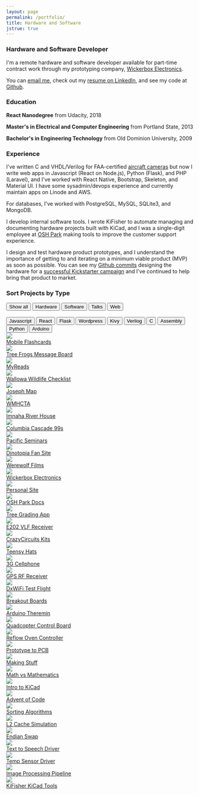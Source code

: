 ```yaml
---
layout: page
permalink: /portfolio/
title: Hardware and Software
jstrue: true
---
```


### Hardware and Software Developer

I'm a remote hardware and software developer available for part-time contract work through my prototyping company, <a href="http://wickerbox.net" target="_blank">Wickerbox Electronics</a>. 

You can <a href="mailto:jenner@jennerhanni.net">email me</a>, check out my <a href="https://www.linkedin.com/in/jenner-hanni" target="_blank">resume on LinkedIn</a>, and see my code at <a href="https://github.com/wicker/" target="_blank">Github</a>. 

### Education

**React Nanodegree** from Udacity, 2018

**Master's in Electrical and Computer Engineering** from Portland State, 2013 

**Bachelor's in Engineering Technology** from Old Dominion University, 2009

### Experience

I've written C and VHDL/Verilog for FAA-certified <a href="https://www.astronics.com/about/subsidiary?subsidiaryItem=astronics%20max-viz" target="_blank">aircraft cameras</a> but now I write web apps in Javascript (React on Node.js), Python (Flask), and PHP (Laravel), and I've worked with React Native, Bootstrap, Skeleton, and Material UI. I have some sysadmin/devops experience and currently maintain apps on Linode and AWS.  

For databases, I've worked with PostgreSQL, MySQL, SQLite3, and MongoDB.

I develop internal software tools. I wrote KiFisher to automate managing and documenting hardware projects built with KiCad, and I was a single-digit employee at <a href="http://oshpark.com" target="_blank">OSH Park</a> making tools to improve the customer support experience.

I design and test hardware product prototypes, and I understand the importance of getting to and iterating on a minimum viable product (MVP) as soon as possible. You can see my <a href="https://github.com/BrownDogGadgets/CrazyCircuits">Github commits</a> designing the hardware for a <a href="https://www.kickstarter.com/projects/browndoggadgets/crazy-circuits-unique-stem-projects-delivered-mont" target="_blank">successful Kickstarter campaign</a> and I've continued to help bring that product to market.

### Sort Projects by Type

<div id="myBtnContainer">
  <button class="btn active" onclick="filterSelection('all')"> Show all</button>
  <button class="btn" onclick="filterSelection('hardware')">Hardware</button>
  <button class="btn" onclick="filterSelection('software')">Software</button>
  <button class="btn" onclick="filterSelection('talks')">Talks</button>
  <button class="btn" onclick="filterSelection('web')">Web</button>
  <br /><br />
  <button class="btn" onclick="filterSelection('js')">Javascript</button>
  <button class="btn" onclick="filterSelection('react')">React</button>
  <button class="btn" onclick="filterSelection('flask')">Flask</button>
  <button class="btn" onclick="filterSelection('wordpress')">Wordpress</button>
  <button class="btn" onclick="filterSelection('kivy')">Kivy</button>
  <button class="btn" onclick="filterSelection('verilog')">Verilog</button>
  <button class="btn" onclick="filterSelection('clang')">C</button>
  <button class="btn" onclick="filterSelection('assy')">Assembly</button>
  <button class="btn" onclick="filterSelection('python')">Python</button>
  <button class="btn" onclick="filterSelection('arduino')">Arduino</button>
</div>

<div class="projthumb web js react">
  <a href="https://github.com/wicker/Udacicards" target="_blank"><img src="/img/thumbs/flashcards.png"></a>
  <div class="projthumb-link"><a href="https://github.com/wicker/Udacicards">Mobile Flashcards</a></div>
</div>
<div class="projthumb web js react">
  <a href="https://github.com/wicker/Terrific-Tree-Frogs-Message-Board" target="_blank"><img src="/img/thumbs/frogs.png"></a>
  <div class="projthumb-link"><a href="https://github.com/wicker/Terrific-Tree-Frogs-Message-Board" target="_blank">Tree Frogs Message Board</a></div>
</div>
<div class="projthumb web js react">
  <a href="https://github.com/wicker/MyReads" target="_blank"><img src="/img/thumbs/myreads.png"></a>
  <div class="projthumb-link"><a href="https://github.com/wicker/MyReads" target="_blank">MyReads</a></div>
</div>
<div class="projthumb web flask">
  <a href="https://github.com/wicker/Wallowa-Wildlife-Checklist-App" target="_blank"><img src="/img/thumbs/wallowa.png"></a>
  <div class="projthumb-link"><a href="https://github.com/wicker/Wallowa-Wildlife-Checklist-App" target="_blank">Wallowa Wildlife Checklist</a></div>
</div>
<div class="projthumb web js">
  <a href="https://github.com/wicker/" target="_blank"><img src="/img/thumbs/joseph.png"></a>
  <div class="projthumb-link"><a href="https://github.com/wicker/" target="_blank">Joseph Map</a></div>
</div>
<div class="projthumb web wordpress">
  <a href="http://www.wmhcta.org" target="_blank"><img src="/img/thumbs/wmhcta.png"></a>
  <div class="projthumb-link"><a href="http://www.wmhcta.org" target="_blank">WMHCTA</a></div>
</div>
<div class="projthumb web wordpress">
  <a href="http://imnahariverhouse.com" target="_blank"><img src="/img/thumbs/imnahariver.png"></a>
  <div class="projthumb-link"><a href="http://imnahariverhouse.com" target="_blank">Imnaha River House</a></div>
</div>
<div class="projthumb web wordpress">
  <a href="https://web.archive.org/web/20130901231053/http://columbiacascade99s.org/" target="_blank"><img src="/img/thumbs/cc99s.png"></a>
  <div class="projthumb-link"><a href="https://web.archive.org/web/20130901231053/http://columbiacascade99s.org/" target="_blank">Columbia Cascade 99s</a></div>
</div>
<div class="projthumb web">
  <a href="http://pacificseminarsllc.com/" target="_blank"><img src="/img/thumbs/pacific.png"></a>
  <div class="projthumb-link"><a href="http://pacificseminarsllc.com/" target="_blank">Pacific Seminars</a></div>
</div>
<div class="projthumb web js python">
  <a href="http://skiesofdinotopia.net/" target="_blank"><img src="/img/thumbs/dinotopia.png"></a>
  <div class="projthumb-link"><a href="http://skiesofdinotopia.net/" target="_blank">Dinotopia Fan Site</a></div>
</div>
<div class="projthumb web python">
  <a href="http://jennerhanni.net/Werewolf-Films/" target="_blank"><img src="/img/thumbs/werewolf.png"></a>
  <div class="projthumb-link"><a href="http://jennerhanni.net/Werewolf-Films/" target="_blank">Werewolf Films</a></div>
</div>
<div class="projthumb web jekyll">
  <a href="http://wickerbox.net" target="_blank"><img src="/img/thumbs/wickerbox-new.png"></a>
  <div class="projthumb-link"><a href="http://wickerbox.net" target="_blank">Wickerbox Electronics</a></div>
</div>
<div class="projthumb web jekyll">
  <a href="http://jennerhanni.net" target="_blank"><img src="/img/thumbs/personal.png"></a>
  <div class="projthumb-link"><a href="http://jennerhanni.net" target="_blank">Personal Site</a></div>
</div>
<div class="projthumb web">
  <a href="https://docs.oshpark.com" target="_blank"><img src="/img/thumbs/oshdocs.png"></a>
  <div class="projthumb-link"><a href="https://docs.oshpark.com" target="_blank">OSH Park Docs</a></div>
</div>
<div class="projthumb web kivy">
  <a href="https://github.com/wicker" target="_blank"><img src="/img/thumbs/treecounter.png"></a>
  <div class="projthumb-link"><a href="https://github.com/wicker" target="_blank">Tree Grading App</a></div>
</div>
<div class="projthumb hardware">
  <a href="http://wickerbox.net/projects/e202var-vlf-receiver/" target="_blank"><img src="/img/thumbs/e202var.png"></a>
  <div class="projthumb-link"><a href="http://wickerbox.net/projects/e202var-vlf-receiver/" target="_blank">E202 VLF Receiver</a></div>
</div>
<div class="projthumb hardware">
  <a href="https://github.com/BrownDogGadgets/CrazyCircuits" target="_blank"><img src="/img/thumbs/crazycircuits.png"></a>
  <div class="projthumb-link"><a href="https://github.com/BrownDogGadgets/CrazyCircuits" target="_blank">CrazyCircuits Kits</a></div>
</div>
<div class="projthumb hardware arduino">
  <a href="https://github.com/wickerbox/Teensy-Hats" target="_blank"><img src="/img/thumbs/teensyhats.png"></a>
  <div class="projthumb-link"><a href="https://github.com/wickerbox/Teensy-Hats" target="_blank">Teensy Hats</a></div>
</div>
<div class="projthumb hardware">
  <a href="http://wickerbox.net/projects/cellphone-3g-dev-board/" target="_blank"><img src="/img/thumbs/3gcellphone.png"></a>
  <div class="projthumb-link"><a href="http://wickerbox.net/projects/cellphone-3g-dev-board/" target="_blank">3G Cellphone</a></div>
</div>
<div class="projthumb hardware">
  <a href="http://wickerbox.net/projects/gps-board-v2/" target="_blank"><img src="/img/thumbs/gpsboard.png"></a>
  <div class="projthumb-link"><a href="http://wickerbox.net/projects/gps-board-v2/" target="_blank">GPS RF Receiver</a></div>
</div>
<div class="projthumb hardware">
  <a href="https://github.com/psas/DxWiFi/blob/master/FieldTest/2014-02-02-fieldtest.mdwn" target="_blank"><img src="/img/thumbs/dxwifi.png"></a>
  <div class="projthumb-link"><a href="https://github.com/psas/DxWiFi/blob/master/FieldTest/2014-02-02-fieldtest.mdwn" target="_blank">DxWiFi Test Flight</a></div>
</div>
<div class="projthumb hardware arduino">
  <a href="http://wickerbox.net/breakout-boards/" target="_blank"><img src="/img/thumbs/breakoutboards.png"></a>
  <div class="projthumb-link"><a href="http://wickerbox.net/breakout-boards/" target="_blank">Breakout Boards</a></div>
</div>
<div class="projthumb hardware arduino">
  <a href="http://wickerbox.net/projects/arduino-theremin/" target="_blank"><img src="/img/thumbs/arduinotheremin.png"></a>
  <div class="projthumb-link"><a href="http://wickerbox.net/projects/arduino-theremin/" target="_blank">Arduino Theremin</a></div>
</div>
<div class="projthumb hardware">
  <a href="http://wickerbox.net/projects/quadcopter-control-board/" target="_blank"><img src="/img/thumbs/quadcoptercontrol.png"></a>
  <div class="projthumb-link"><a href="http://wickerbox.net/projects/quadcopter-control-board/" target="_blank">Quadcopter Control Board</a></div>
</div>
<div class="projthumb hardware arduino">
  <a href="http://wickerbox.net/img/thumbs/ovenboard3.png" target="_blank"><img src="/img/thumbs/ovencontrol.png"></a>
  <div class="projthumb-link"><a href="http://wickerbox.net/img/thumbs/ovenboard3.png" target="_blank">Reflow Oven Controller</a></div>
</div>
<div class="projthumb talks">
  <a href="https://github.com/wicker/Conference-Talks" target="_blank"><img src="/img/thumbs/talkproto.png"></a>
  <div class="projthumb-link"><a href="https://github.com/wicker/Conference-Talks" target="_blank">Prototype to PCB</a></div>
</div>
<div class="projthumb talks">
  <a href="https://github.com/wicker/Conference-Talks" target="_blank"><img src="/img/thumbs/talkmakingstuff.png"></a>
  <div class="projthumb-link"><a href="https://github.com/wicker/Conference-Talks" target="_blank">Making Stuff</a></div>
</div>
<div class="projthumb talks">
  <a href="https://github.com/wicker/Conference-Talks" target="_blank"><img src="/img/thumbs/talkmath.png"></a>
  <div class="projthumb-link"><a href="https://github.com/wicker/Conference-Talks" target="_blank">Math vs Mathematics</a></div>
</div>
<div class="projthumb talks">
  <a href="https://github.com/wicker/Conference-Talks" target="_blank"><img src="/img/thumbs/kicad.png"></a>
  <div class="projthumb-link"><a href="https://github.com/wicker/Conference-Talks" target="_blank">Intro to KiCad</a></div>
</div>
<div class="projthumb software python">
  <a href="https://github.com/wicker/Advent-of-Code-Solutions" target="_blank"><img src="/img/thumbs/advent.png"></a>
  <div class="projthumb-link"><a href="https://github.com/wicker/Advent-of-Code-Solutions" target="_blank">Advent of Code</a></div>
</div>
<div class="projthumb software clang">
  <a href="https://github.com/wicker/15-Sorting-Algorithms" target="_blank"><img src="/img/thumbs/15algorithms.png"></a>
  <div class="projthumb-link"><a href="https://github.com/wicker/15-Sorting-Algorithms" target="_blank">Sorting Algorithms</a></div>
</div>
<div class="projthumb software clang">
  <a href="https://github.com/wicker/L2-Cache-Simulator" target="_blank"><img src="/img/thumbs/l2cache.png"></a>
  <div class="projthumb-link"><a href="https://github.com/wicker/L2-Cache-Simulator" target="_blank">L2 Cache Simulation</a></div>
</div>
<div class="projthumb software assy">
  <a href="https://github.com/wicker/Endian-Swap" target="_blank"><img src="/img/thumbs/endianswap.png"></a>
  <div class="projthumb-link"><a href="https://github.com/wicker/Endian-Swap" target="_blank">Endian Swap</a></div>
</div>
<div class="projthumb software assy">
  <a href="https://github.com/wicker/Text-to-Speech-Using-RC8660-Synthesizer-chip" target="_blank"><img src="/img/thumbs/text2speech.png"></a>
  <div class="projthumb-link"><a href="https://github.com/wicker/Text-to-Speech-Using-RC8660-Synthesizer-chip" target="_blank">Text to Speech Driver</a></div>
</div>
<div class="projthumb software assy">
  <a href="https://github.com/wicker/Temperature-Sensor-I2C-Driver" target="_blank"><img src="/img/thumbs/tempsensor.png"></a>
  <div class="projthumb-link"><a href="https://github.com/wicker/Temperature-Sensor-I2C-Driver" target="_blank">Temp Sensor Driver</a></div>
</div>
<div class="projthumb software clang verilog">
  <a href="https://github.com/wicker/Image-Processing-Pipeline" target="_blank"><img src="/img/thumbs/getpixels.png"></a>
  <div class="projthumb-link"><a href="https://github.com/wicker/Image-Processing-Pipeline" target="_blank">Image Processing Pipeline</a></div>
</div>
<div class="projthumb software python">
  <a href="http://kifisher.io/" target="_blank"><img src="/img/thumbs/kifisher.png"></a>
  <div class="projthumb-link"><a href="http://kifisher.io/" target="_blank">KiFisher KiCad Tools</a></div>
</div>

